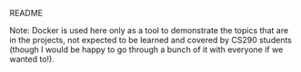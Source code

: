 README

Note: Docker is used here only as a tool to demonstrate the topics that are in the projects, not expected to be learned and covered by CS290 students (though I would be happy to go through a bunch of it with everyone if we wanted to!).
